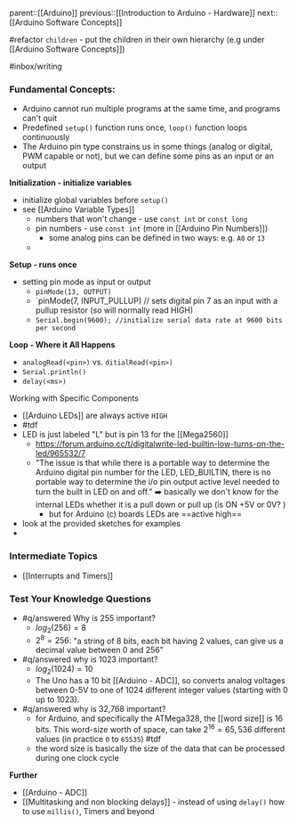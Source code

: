 parent::[[Arduino]]
previous::[[Introduction to Arduino - Hardware]]
next::[[Arduino Software Concepts]]

#refactor `children` - put the children in their own hierarchy (e.g under [[Arduino Software Concepts]])

#inbox/writing

### **Fundamental Concepts**:
- Arduino cannot run multiple programs at the same time, and programs can't quit
- Predefined `setup()` function runs once, `loop()` function loops continuously
- The Arduino pin type constrains us in some things (analog or digital, PWM capable or not), but we can define some pins as an input or an output

**Initialization - initialize variables**
- initialize global variables before `setup()`
- see [[Arduino Variable Types]] 
	- numbers that won't change - use `const int` or `const long`
	- pin numbers - use `const int`  (more in [[Arduino Pin Numbers]])
		- some analog pins can be defined in two ways: e.g. `A0` or `13` 
	- 

**Setup - runs once**
- setting pin mode as input or output
	- `pinMode(13, OUTPUT)`
	- `pinMode(7, INPUT_PULLUP) // sets digital pin 7 as an input with a pullup resistor (so will normally read HIGH)
	- `Serial.begin(9600); //initialize serial data rate at 9600 bits per second`

**Loop - Where it All Happens**
- `analogRead(<pin>)` vs. `ditialRead(<pin>)`
- `Serial.println()`
- `delay(<ms>)`

Working with Specific Components
- [[Arduino LEDs]] are always active `HIGH` 
- #tdf 
- LED is just labeled "L" but is pin 13 for the [[Mega2560]]
	- https://forum.arduino.cc/t/digitalwrite-led-builtin-low-turns-on-the-led/965532/7
	- "The issue is that while there is a portable way to determine the Arduino digital pin number for the LED, LED_BUILTIN, there is no portable way to determine the i/o pin output active level needed to turn the built in LED on and off." ➡️  basically we don't know for the internal LEDs whether it is a pull down or pull up (is ON +5V or 0V? ) 
		- but for Arduino (c) boards LEDs are ==active high==
- look at the provided sketches for examples
- 

### Intermediate Topics
- [[Interrupts and Timers]]

### Test Your Knowledge Questions 
- #q/answered  Why is 255 important?
	- $log_2(256)=8$
	- $2^8=256$: "a string of 8 bits, each bit having 2 values, can give us a decimal value between 0 and 256"
- #q/answered  why is 1023 important? 
	- $log_2(1024)=10$
	- The Uno has a 10 bit [[Arduino - ADC]], so converts analog voltages between 0-5V to one of 1024 different integer values (starting with 0 up to 1023). 
- #q/answered  why is 32,768 important?
	- for Arduino, and specifically the ATMega328, the [[word size]] is 16 bits.  This word-size worth of space, can take $2^{16}=65,536$ different values (in practice `0` to `65535`)   #tdf 
	- the word size is basically the size of the data that can be processed during one clock cycle

**Further**
- [[Arduino - ADC]]
- [[Multitasking and non blocking delays]] - instead of using `delay()` how to use `millis()`, Timers and beyond
